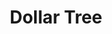 ---
title: "Dollar Tree"
url: /colonial-heights/dollar-tree-southpark-boulevard/
shop: variety store
---